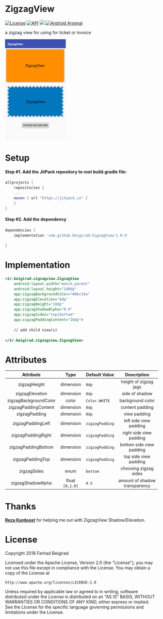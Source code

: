 # ZigzagView
[![License](https://img.shields.io/badge/License-Apache%202.0-blue.svg)](https://opensource.org/licenses/Apache-2.0)
[![API](https://img.shields.io/badge/API-14%2B-brightgreen.svg?style=flat)](https://android-arsenal.com/api?level=14)
[![](https://jitpack.io/v/beigirad/ZigzagView.svg)](https://jitpack.io/#beigirad/ZigzagView)
[![Android Arsenal](https://img.shields.io/badge/Android%20Arsenal-ZigzagView-brightgreen.svg?style=flat)](https://android-arsenal.com/details/1/6787)

a zigzag view  for using for ticket or invoice 

<img src="https://raw.githubusercontent.com/beigirad/ZigzagView/master/shot/zigzag.png" alt="ZigzagView"  width="200" />


# Setup
#### Step #1. Add the JitPack repository to root build.gradle file:

```gradle
allprojects {
    repositories {
	...
	maven { url "https://jitpack.io" }
    }
}
```

#### Step #2. Add the dependency

```groovy
dependencies {
    implementation 'com.github.beigirad:ZigzagView:1.0.4'

}
```
# Implementation

```xml
<ir.beigirad.zigzagview.ZigzagView
    android:layout_width="match_parent"
    android:layout_height="240dp"
    app:zigzagBackgroundColor="#8bc34a"
    app:zigzagElevation="8dp"
    app:zigzagHeight="10dp"
    app:zigzagShadowAlpha="0.9"
    app:zigzagSides="top|bottom"
    app:zigzagPaddingContent="16dp">
    
    // add child view(s)
    
</ir.beigirad.zigzagview.ZigzagView>
```
# Attributes
|       Attribute       |       Type      | Default Value   |          Description          |
|:---------------------:|:---------------:|-----------------|:-----------------------------:|
|      zigzagHeight     |    dimension    | `0dp`           |     height of zigzag jags     |
|    zigzagElevation    |    dimension    | `0dp`           |         side of shadow        |
| zigzagBackgroundColor |      color      | `Color.WHITE`   |        background color       |
|  zigzagPaddingContent |    dimension    | `0dp`           |        content padding        |
|     zigzagPadding     |    dimension    | `0dp`           |          view padding         |
|   zigzagPaddingLeft   |    dimension    | `zigzagPadding` |     left side view padding    |
|   zigzagPaddingRight  |    dimension    | `zigzagPadding` |    right side view padding    |
|  zigzagPaddingBottom  |    dimension    | `zigzagPadding` |    bottom side view padding   |
|    zigzagPaddingTop   |    dimension    | `zigzagPadding` |     top side view padding     |
|      zigzagSides      |      enum       | `bottom`        |     choosing zigzag sides     |
|   zigzagShadowAlpha   | float `[0,1.0]` | `0.5`           | amount of shadow transparency |


# Thanks
[**Reza Kardoost**](https://github.com/RezaKardoost) for helping me out with ZigzagView Shadow/Elevation.

# License
Copyright 2018 Farhad Beigirad

Licensed under the Apache License, Version 2.0 (the "License");
you may not use this file except in compliance with the License.
You may obtain a copy of the License at

    http://www.apache.org/licenses/LICENSE-2.0

Unless required by applicable law or agreed to in writing, software
distributed under the License is distributed on an "AS IS" BASIS,
WITHOUT WARRANTIES OR CONDITIONS OF ANY KIND, either express or implied.
See the License for the specific language governing permissions and
limitations under the License.
